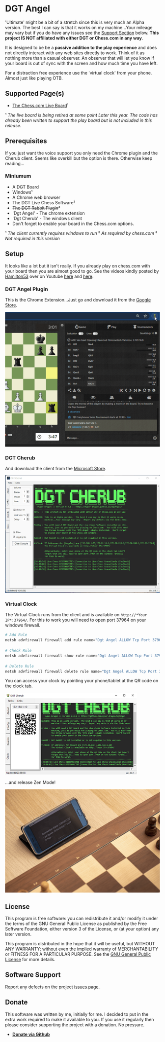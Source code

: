 # DGT Angel

'Ultimate' might be a bit of a stretch since this is very much an Alpha version.  The best I can say is that it works on my machine...Your mileage may vary but if you do have any issues see the [Support Section](#Software-Support) below.  **This project IS NOT affiliated with either DGT or Chess.com in any way**.

It is designed to be be a **passive addition to the play experience** and does not directly interact with any web sites directly to work.  Think of it as nothing more than a casual observer.  An observer that will let you know if your board is out of sync with the screen and how much time you have left.

For a distraction free experience use the 'virtual clock' from your phone.  Almost just like playing OTB.

## Supported Page(s)

- [The Chess.com Live Board](https://www.chess.com/live)¹

¹ *The live board is being retired at some point Later this year.  The code has already been written to support the play board but is not included in this release.*

## Prerequisites

If you just want the voice support you only need the Chrome plugin and the Cherub client.  Seems like overkill but the option is there. Otherwise keep reading...

### Miniumum

- A DGT Board
- Windows¹
- A Chrome web browser
- The DGT Live Chess Software²
- ~~The DGT Rabbit Plugin~~³
- 'Dgt Angel' - The chrome extension
- 'Dgt Cherub' - The windows client  
- Don't forget to enable your board in the Chess.com options.

¹ *The client currently requires windows to run*
² *As required by chess.com*
³ *Not required in this version*

## Setup

It looks like a lot but it isn't really.  If you already play on chess.com with your board then you are almost good to go. See the videos kindly posted by [Hamilton53](https://www.chess.com/member/hamilton53) over on Youtube [here](https://www.youtube.com/watch?v=4V9vO4nI1e8) and [here](https://www.youtube.com/watch?v=NmVLEgHAbgI).

### DGT Angel Plugin

This is the Chrome Extension...Just go and download it from the [Google Store](https://chrome.google.com/webstore/detail/dgt-angel/glikmaobiidgennbhhildeajdeljcaie).

![DGT Angel](assets/images/RunningExtension.gif "Running Extension")

### DGT Cherub

And download the client from the [Microsoft Store](https://www.microsoft.com/p/cherubclient/9p28k5tfbdvq).

![DGT Cherub](assets/images/RunningClient-small.gif "Running Client")

### Virtual Clock

The Virtual Clock runs from the client and is available on `http://*Your IP*:37964/`.  For this to work you will need to open port 37964 on your windows firewall.

``` PowerShell
# Add Rule
netsh advfirewall firewall add rule name="Dgt Angel ALLOW Tcp Port 37964" dir=in action=allow protocol=TCP localport=37964

# Check Rule
netsh advfirewall firewall show rule name="Dgt Angel ALLOW Tcp Port 37964"

# Delete Rule
netsh advfirewall firewall delete rule name="Dgt Angel ALLOW Tcp Port 37964"
```

You can access your clock by pointing your phone/tablet at the QR code on the clock tab.

![QR Code](assets/images/Help-QrCode.png "Use the QR Code")

...and release Zen Mode!

![Zen Mode](assets/images/RunningVClock-vsmall.gif "Zen Mode")

## License

This program is free software: you can redistribute it and/or modify it under the terms of the GNU General Public License as published by the Free Software Foundation, either version 3 of the License, or (at your option) any later version.

This program is distributed in the hope that it will be useful, but WITHOUT ANY WARRANTY; without even the implied warranty of MERCHANTABILITY or FITNESS FOR A PARTICULAR PURPOSE. See the [GNU General Public License](https://www.gnuorg/licenses/) for more details.

## Software Support

Report any defects on the project [issues page](https://github.com/Hyper-Dragon/DgtAngel/issues/new/choose).

## Donate

This software was written by me, initially for me.  I decided to put in the extra work required to make it available to you.  If you use it regularly then please consider supporting the project with a donation.  No pressure.

- **[Donate via Github](https://github.com/sponsors/Hyper-Dragon)**
  
